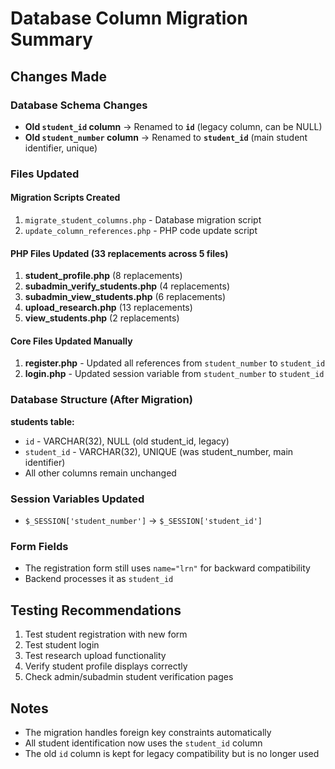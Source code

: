 # Database Column Migration Summary

## Changes Made

### Database Schema Changes
- **Old `student_id` column** → Renamed to **`id`** (legacy column, can be NULL)
- **Old `student_number` column** → Renamed to **`student_id`** (main student identifier, unique)

### Files Updated

#### Migration Scripts Created
1. `migrate_student_columns.php` - Database migration script
2. `update_column_references.php` - PHP code update script

#### PHP Files Updated (33 replacements across 5 files)
1. **student_profile.php** (8 replacements)
2. **subadmin_verify_students.php** (4 replacements)
3. **subadmin_view_students.php** (6 replacements)
4. **upload_research.php** (13 replacements)
5. **view_students.php** (2 replacements)

#### Core Files Updated Manually
1. **register.php** - Updated all references from `student_number` to `student_id`
2. **login.php** - Updated session variable from `student_number` to `student_id`

### Database Structure (After Migration)

**students table:**
- `id` - VARCHAR(32), NULL (old student_id, legacy)
- `student_id` - VARCHAR(32), UNIQUE (was student_number, main identifier)
- All other columns remain unchanged

### Session Variables Updated
- `$_SESSION['student_number']` → `$_SESSION['student_id']`

### Form Fields
- The registration form still uses `name="lrn"` for backward compatibility
- Backend processes it as `student_id`

## Testing Recommendations

1. Test student registration with new form
2. Test student login
3. Test research upload functionality
4. Verify student profile displays correctly
5. Check admin/subadmin student verification pages

## Notes

- The migration handles foreign key constraints automatically
- All student identification now uses the `student_id` column
- The old `id` column is kept for legacy compatibility but is no longer used
